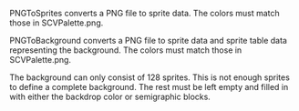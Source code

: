 PNGToSprites converts a PNG file to sprite data. The colors must match those in SCVPalette.png.  
  
PNGToBackground converts a PNG file to sprite data and sprite table data representing the background. The colors must match those in SCVPalette.png.  

The background can only consist of 128 sprites. This is not enough sprites to define a complete background. The rest must be left empty and filled in with either the backdrop color or semigraphic blocks.
